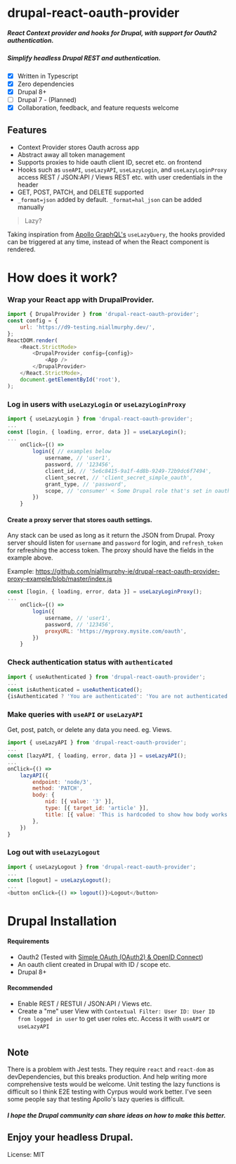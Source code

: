 # drupal-react-oauth-provider

##### React Context provider and hooks for Drupal, with support for Oauth2 authentication.

##### Simplify headless Drupal REST and authentication.

-   [x] Written in Typescript
-   [x] Zero dependencies
-   [x] Drupal 8+
-   [ ] Drupal 7 - (Planned)
-   [x] Collaboration, feedback, and feature requests welcome

## Features

-   Context Provider stores Oauth across app
-   Abstract away all token management
- 	 Supports proxies to hide oauth client ID, secret etc. on frontend
-   Hooks such as `useAPI`, `useLazyAPI`, `useLazyLogin`, and `useLazyLoginProxy` access REST / JSON:API / Views REST etc. with user credentials in the header
-   GET, POST, PATCH, and DELETE supported
-   `_format=json` added by default. `_format=hal_json` can be added manually



> Lazy?

Taking inspiration from [Apollo GraphQL's](https://www.apollographql.com/docs/react/data/queries#manual-execution-with-uselazyquery) `useLazyQuery`, the hooks provided can be triggered at any time, instead of when the React component is rendered.

# How does it work?

### Wrap your React app with DrupalProvider.

```javascript
import { DrupalProvider } from 'drupal-react-oauth-provider';
const config = {
	url: 'https://d9-testing.niallmurphy.dev/',
};
ReactDOM.render(
	<React.StrictMode>
		<DrupalProvider config={config}>
			<App />
		</DrupalProvider>
	</React.StrictMode>,
	document.getElementById('root'),
);
```

### Log in users with `useLazyLogin` or `useLazyLoginProxy`

```javascript
import { useLazyLogin } from 'drupal-react-oauth-provider';
...
const [login, { loading, error, data }] = useLazyLogin();
...
    onClick={() =>
    	login({ // examples below
    		username, // 'user1',
    		password, // '123456',
    		client_id, // '5e6c8415-9a1f-4d8b-9249-72b9dc6f7494',
    		client_secret, // 'client_secret_simple_oauth',
    		grant_type, // 'password',
    		scope, // 'consumer' < Some Drupal role that's set in oauth
    	})
    }
```
#### Create a proxy server that stores oauth settings.
Any stack can be used as long as it return the JSON from Drupal. Proxy server should listen for `username` and `password` for login, and `refresh_token` for refreshing the access token. The proxy should have the fields in the example above.

Example: https://github.com/niallmurphy-ie/drupal-react-oauth-provider-proxy-example/blob/master/index.js

```javascript
const [login, { loading, error, data }] = useLazyLoginProxy();
...
    onClick={() =>
    	login({
    		username, // 'user1',
    		password, // '123456',
    		proxyURL: 'https://myproxy.mysite.com/oauth',
    	})
    }
```

### Check authentication status with `authenticated`

```javascript
import { useAuthenticated } from 'drupal-react-oauth-provider';
...
const isAuthenticated = useAuthenticated();
{isAuthenticated ? 'You are authenticated': 'You are not authenticated'}
```

### Make queries with `useAPI` or `useLazyAPI`

Get, post, patch, or delete any data you need. eg. Views.

```javascript
import { useLazyAPI } from 'drupal-react-oauth-provider';
...
const [lazyAPI, { loading, error, data }] = useLazyAPI();
...
onClick={() =>
	lazyAPI({
		endpoint: 'node/3',
		method: 'PATCH',
		body: {
			nid: [{ value: '3' }],
			type: [{ target_id: 'article' }],
			title: [{ value: 'This is hardcoded to show how body works.' }],
		},
	})
}
```

### Log out with `useLazyLogout`

```javascript
import { useLazyLogout } from 'drupal-react-oauth-provider';
...
const [logout] = useLazyLogout();
...
<button onClick={() => logout()}>Logout</button>
```

# Drupal Installation

#### Requirements

-   Oauth2 (Tested with [Simple OAuth (OAuth2) & OpenID Connect](https://www.drupal.org/project/simple_oauth/))
-   An oauth client created in Drupal with ID / scope etc.
-   Drupal 8+

#### Recommended

-   Enable REST / RESTUI / JSON:API / Views etc.
-   Create a "me" user View with `Contextual Filter: User ID: User ID from logged in user` to get user roles etc. Access it with `useAPI` or `useLazyAPI`

#

## Note

There is a problem with Jest tests. They require `react` and `react-dom` as devDependencies, but this breaks production. And help writing more comprehensive tests would be welcome. Unit testing the lazy functions is difficult so I think E2E testing with Cyrpus would work better. I've seen some people say that testing Apollo's lazy queries is difficult.

##### I hope the Drupal community can share ideas on how to make this better.

## Enjoy your headless Drupal.

License: MIT
